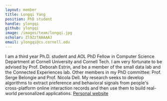```yaml
---
layout: member
title: Longqi Yang
position: PhD student
handle: ylongqi
github: ylongqi
image: /images/team/longqi.jpg
scholar: Zl9ZzTAAAAAJ
email: ylongqi@cs.cornell.edu
---
```

I am a third year Ph.D. student and AOL PhD Fellow in Computer Science Department at Cornell University and Cornell Tech. I am very fortunate to be advised by Prof. Deborah Estrin, and be a member of the small data lab and the Connected Experiences lab. Other members in my PhD committee: Prof. Serge Belongie and Prof. Nicola Dell. My research seeks to develop algorithms to extract preference and behavioral signals from people's cross-platform online interaction records and then use them to build real-world personalized applications. [Personal website](http://www.cs.cornell.edu/~ylongqi)
